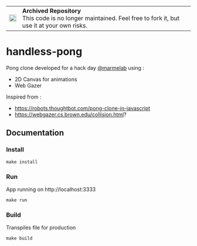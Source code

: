<table>
        <tr>
            <td><img width="20" src="https://cdnjs.cloudflare.com/ajax/libs/octicons/8.5.0/svg/archive.svg" alt="archived" /></td>
            <td><strong>Archived Repository</strong><br />
            This code is no longer maintained. Feel free to fork it, but use it at your own risks.
        </td>
        </tr>
</table>

# handless-pong

Pong clone developed for a hack day [@marmelab](https://marmelab.com) using :
- 2D Canvas for animations
- Web Gazer

Inspired from :
- https://robots.thoughtbot.com/pong-clone-in-javascript
- https://webgazer.cs.brown.edu/collision.html?

## Documentation

### Install
```
make install
```

### Run
App running on http://localhost:3333
```
make run
```

### Build
Transpiles file for production
```
make build
```
